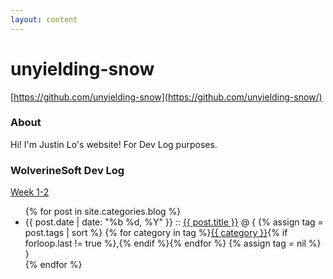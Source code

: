```yaml
---
layout: content
---
```


# unyielding-snow

[https://github.com/unyielding-snow](https://github.com/unyielding-snow/)

### About

Hi! I'm Justin Lo's website! For Dev Log purposes. 

### WolverineSoft Dev Log

[Week 1-2](/_posts/wolverinesoft-2024/2024-02-09-week-1-2)

<ul class="posts">
    {% for post in site.categories.blog %}
        <li>
            <span class="post-date">{{ post.date | date: "%b %d, %Y" }}</span>
            ::
            <a class="post-link" href="{{ site.baseurl }}{{ post.url }}">{{ post.title }}</a>
            @ {
            {% assign tag = post.tags | sort %}
            {% for category in tag %}<span><a href="{{ site.baseurl }}category/#{{ category }}" class="reserved">{{ category }}</a>{% if forloop.last != true %},{% endif %}</span>{% endfor %}
            {% assign tag = nil %}
            }
        </li>
    {% endfor %}
</ul>

